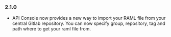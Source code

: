 
### 2.1.0

 * API Console now provides a new way to import your RAML file from your central Gitlab repository. You can now specify group, repository, tag and path where to get your raml file from.
